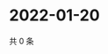 # 2022-01-20

共 0 条

<!-- BEGIN WEIBO -->
<!-- 最后更新时间 Thu Jan 20 2022 21:17:17 GMT+0800 (China Standard Time) -->

<!-- END WEIBO -->

